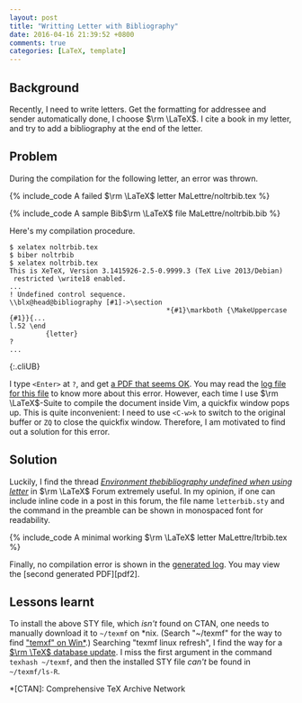 ```yaml
---
layout: post
title: "Writting Letter with Bibliography"
date: 2016-04-16 21:39:52 +0800
comments: true
categories: [LaTeX, template]
---
```


Background
---

Recently, I need to write letters.  Get the formatting for addressee
and sender automatically done, I choose $\rm \LaTeX$.  I cite a book
in my letter, and try to add a bibliography at the end of the letter.

Problem
---

During the compilation for the following letter, an error was thrown.

{% include_code A failed $\rm \LaTeX$ letter MaLettre/noltrbib.tex %}

{% include_code A sample Bib$\rm \LaTeX$ file MaLettre/noltrbib.bib %}

Here's my compilation procedure.

    $ xelatex noltrbib.tex
    $ biber noltrbib
    $ xelatex noltrbib.tex
    This is XeTeX, Version 3.1415926-2.5-0.9999.3 (TeX Live 2013/Debian)
     restricted \write18 enabled.
    ...
    ! Undefined control sequence.
    \\blx@head@bibliography [#1]->\section 
                                           *{#1}\markboth {\MakeUppercase {#1}}{...
    l.52 \end
             {letter}
    ?
    ...
{:.cliUB}

I type `<Enter>` at `?`, and get [a PDF that seems OK][pdf1].  You may
read the [log file for this file][log1] to know more about this error.
However, each time I use $\rm \LaTeX$-Suite to compile the document
inside Vim, a quickfix window pops up.  This is quite inconvenient: I
need to use `<C-w>k` to switch to the original buffer or `ZQ` to close
the quickfix window.  Therefore, I am motivated to find out a solution
for this error.

<!-- more -->

Solution
---

Luckily, I find the thread [*Environment thebibliography undefined
when using letter*][sol] in $\rm \LaTeX$ Forum extremely useful.  In
my opinion, if one can include inline code in a post in this forum,
the file name `letterbib.sty` and the command in the preamble can be
shown in monospaced font for readability.

{% include_code A minimal working $\rm \LaTeX$ letter MaLettre/ltrbib.tex %}

Finally, no compilation error is shown in the [generated log][log2].
You may view the [second generated PDF][pdf2].

Lessons learnt
---

To install the above STY file, which *isn't* found on CTAN, one needs
to manually download it to `~/texmf` on \*nix.  (Search "~/texmf" for
the way to find ["temxf" on Win\*][texmf-win].)  Searching "texmf
linux refresh", I find the way for a [$\rm \TeX$ database
update][texmf-update].  I miss the first argument in the command
`texhash ~/texmf`, and then the installed STY file *can't* be found in
`~/texmf/ls-R`.

[pdf1]: /downloads/noltrbib.pdf
[log1]: /downloads/code/MaLettre/noltrbib.log
[sol]: http://www.latex-community.org/forum/viewtopic.php?f=4&t=3359
[log2]: /downloads/code/MaLettre/ltrbib.log
[texmf-win]: http://tex.stackexchange.com/a/12702
[texmf-update]: http://www.dickimaw-books.com/latex/novices/html/texhash.html

*[CTAN]: Comprehensive TeX Archive Network
